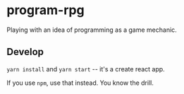 # program-rpg
Playing with an idea of programming as a game mechanic.

## Develop
`yarn install` and `yarn start` -- it's a create react app.

If you use `npm`, use that instead. You know the drill.
